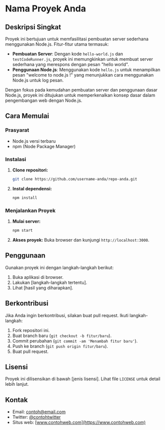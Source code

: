 # Nama Proyek Anda

## Deskripsi Singkat

Proyek ini bertujuan untuk memfasilitasi pembuatan server sederhana menggunakan Node.js. Fitur-fitur utama termasuk:

- **Pembuatan Server**: Dengan kode `hello-world.js` dan `testCodeRunner.js`, proyek ini memungkinkan untuk membuat server sederhana yang merespons dengan pesan "hello world".
- **Penggunaan Node.js**: Menggunakan kode `hello.js` untuk menampilkan pesan "welcome to node.js !" yang menunjukkan cara menggunakan Node.js untuk log pesan.

Dengan fokus pada kemudahan pembuatan server dan penggunaan dasar Node.js, proyek ini ditujukan untuk memperkenalkan konsep dasar dalam pengembangan web dengan Node.js.
## Cara Memulai

### Prasyarat

- Node.js versi terbaru
- npm (Node Package Manager)

### Instalasi

1. **Clone repositori:**
    ```bash
    git clone https://github.com/username-anda/repo-anda.git
    ```

2. **Instal dependensi:**
    ```bash
    npm install
    ```

### Menjalankan Proyek

1. **Mulai server:**
    ```bash
    npm start
    ```

2. **Akses proyek:**
    Buka browser dan kunjungi `http://localhost:3000`.

## Penggunaan

Gunakan proyek ini dengan langkah-langkah berikut:

1. Buka aplikasi di browser.
2. Lakukan [langkah-langkah tertentu].
3. Lihat [hasil yang diharapkan].

## Berkontribusi

Jika Anda ingin berkontribusi, silakan buat pull request. Ikuti langkah-langkah:

1. Fork repositori ini.
2. Buat branch baru (`git checkout -b fitur/baru`).
3. Commit perubahan (`git commit -am 'Menambah fitur baru'`).
4. Push ke branch (`git push origin fitur/baru`).
5. Buat pull request.

## Lisensi

Proyek ini dilisensikan di bawah [jenis lisensi]. Lihat file `LICENSE` untuk detail lebih lanjut.

## Kontak

- Email: contoh@email.com
- Twitter: [@contohtwitter](https://twitter.com/contohtwitter)
- Situs web: [www.contohweb.com](https://www.contohweb.com)
